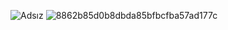 ![Adsız](https://user-images.githubusercontent.com/74710096/198601917-c15fa34e-c248-4bc9-92a3-7771f96a3d8b.png) 
![8862b85d0b8dbda85bfbcfba57ad177c](https://user-images.githubusercontent.com/74710096/198602934-10bd7f38-9657-4d70-91b1-fb9b370524bf.png)
